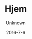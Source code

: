---
title: Hjem
sections:
    -
        backgroundImage: 03be653819aa1d26ff6a2c604500b1cee4276258
        template: fullHeightBanner
        button:
            target: _self
            text: null
            href: '/about-us/#become-a-volunteer'
        text: null
showInNav: false
description: null
meta:
    id: 4d6d066a0c19f42f2eb9dbff20c41bf0af72b625
    parentId: ""
    language: da
date: '2016-7-6'
author: Unknown
permalink: /da/hjem/
layout: sectionPage
---